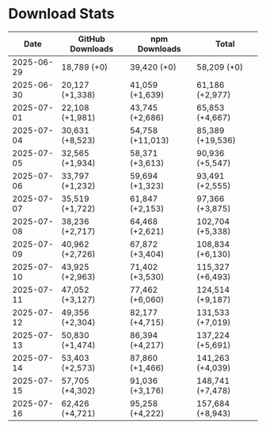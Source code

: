 # Download Stats

| Date       | GitHub Downloads | npm Downloads    | Total            |
| ---------- | ---------------- | ---------------- | ---------------- |
| 2025-06-29 | 18,789 (+0)      | 39,420 (+0)      | 58,209 (+0)      |
| 2025-06-30 | 20,127 (+1,338)  | 41,059 (+1,639)  | 61,186 (+2,977)  |
| 2025-07-01 | 22,108 (+1,981)  | 43,745 (+2,686)  | 65,853 (+4,667)  |
| 2025-07-04 | 30,631 (+8,523)  | 54,758 (+11,013) | 85,389 (+19,536) |
| 2025-07-05 | 32,565 (+1,934)  | 58,371 (+3,613)  | 90,936 (+5,547)  |
| 2025-07-06 | 33,797 (+1,232)  | 59,694 (+1,323)  | 93,491 (+2,555)  |
| 2025-07-07 | 35,519 (+1,722)  | 61,847 (+2,153)  | 97,366 (+3,875)  |
| 2025-07-08 | 38,236 (+2,717)  | 64,468 (+2,621)  | 102,704 (+5,338) |
| 2025-07-09 | 40,962 (+2,726)  | 67,872 (+3,404)  | 108,834 (+6,130) |
| 2025-07-10 | 43,925 (+2,963)  | 71,402 (+3,530)  | 115,327 (+6,493) |
| 2025-07-11 | 47,052 (+3,127)  | 77,462 (+6,060)  | 124,514 (+9,187) |
| 2025-07-12 | 49,356 (+2,304)  | 82,177 (+4,715)  | 131,533 (+7,019) |
| 2025-07-13 | 50,830 (+1,474)  | 86,394 (+4,217)  | 137,224 (+5,691) |
| 2025-07-14 | 53,403 (+2,573)  | 87,860 (+1,466)  | 141,263 (+4,039) |
| 2025-07-15 | 57,705 (+4,302)  | 91,036 (+3,176)  | 148,741 (+7,478) |
| 2025-07-16 | 62,426 (+4,721)  | 95,258 (+4,222)  | 157,684 (+8,943) |
